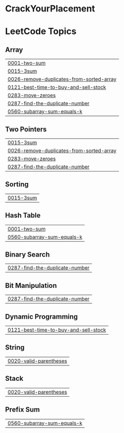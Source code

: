 # CrackYourPlacement

<!---LeetCode Topics Start-->
# LeetCode Topics
## Array
|  |
| ------- |
| [0001-two-sum](https://github.com/omkarnagalgawe/CrackYourPlacement/tree/master/0001-two-sum) |
| [0015-3sum](https://github.com/omkarnagalgawe/CrackYourPlacement/tree/master/0015-3sum) |
| [0026-remove-duplicates-from-sorted-array](https://github.com/omkarnagalgawe/CrackYourPlacement/tree/master/0026-remove-duplicates-from-sorted-array) |
| [0121-best-time-to-buy-and-sell-stock](https://github.com/omkarnagalgawe/CrackYourPlacement/tree/master/0121-best-time-to-buy-and-sell-stock) |
| [0283-move-zeroes](https://github.com/omkarnagalgawe/CrackYourPlacement/tree/master/0283-move-zeroes) |
| [0287-find-the-duplicate-number](https://github.com/omkarnagalgawe/CrackYourPlacement/tree/master/0287-find-the-duplicate-number) |
| [0560-subarray-sum-equals-k](https://github.com/omkarnagalgawe/CrackYourPlacement/tree/master/0560-subarray-sum-equals-k) |
## Two Pointers
|  |
| ------- |
| [0015-3sum](https://github.com/omkarnagalgawe/CrackYourPlacement/tree/master/0015-3sum) |
| [0026-remove-duplicates-from-sorted-array](https://github.com/omkarnagalgawe/CrackYourPlacement/tree/master/0026-remove-duplicates-from-sorted-array) |
| [0283-move-zeroes](https://github.com/omkarnagalgawe/CrackYourPlacement/tree/master/0283-move-zeroes) |
| [0287-find-the-duplicate-number](https://github.com/omkarnagalgawe/CrackYourPlacement/tree/master/0287-find-the-duplicate-number) |
## Sorting
|  |
| ------- |
| [0015-3sum](https://github.com/omkarnagalgawe/CrackYourPlacement/tree/master/0015-3sum) |
## Hash Table
|  |
| ------- |
| [0001-two-sum](https://github.com/omkarnagalgawe/CrackYourPlacement/tree/master/0001-two-sum) |
| [0560-subarray-sum-equals-k](https://github.com/omkarnagalgawe/CrackYourPlacement/tree/master/0560-subarray-sum-equals-k) |
## Binary Search
|  |
| ------- |
| [0287-find-the-duplicate-number](https://github.com/omkarnagalgawe/CrackYourPlacement/tree/master/0287-find-the-duplicate-number) |
## Bit Manipulation
|  |
| ------- |
| [0287-find-the-duplicate-number](https://github.com/omkarnagalgawe/CrackYourPlacement/tree/master/0287-find-the-duplicate-number) |
## Dynamic Programming
|  |
| ------- |
| [0121-best-time-to-buy-and-sell-stock](https://github.com/omkarnagalgawe/CrackYourPlacement/tree/master/0121-best-time-to-buy-and-sell-stock) |
## String
|  |
| ------- |
| [0020-valid-parentheses](https://github.com/omkarnagalgawe/CrackYourPlacement/tree/master/0020-valid-parentheses) |
## Stack
|  |
| ------- |
| [0020-valid-parentheses](https://github.com/omkarnagalgawe/CrackYourPlacement/tree/master/0020-valid-parentheses) |
## Prefix Sum
|  |
| ------- |
| [0560-subarray-sum-equals-k](https://github.com/omkarnagalgawe/CrackYourPlacement/tree/master/0560-subarray-sum-equals-k) |
<!---LeetCode Topics End-->